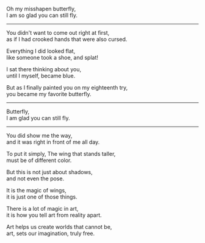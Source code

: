 Oh my misshapen butterfly,\
I am so glad you can still fly.

---

You didn't want to come out right at first,\
as if I had crooked hands that were also cursed.

Everything I did looked flat,\
like someone took a shoe, and splat!

I sat there thinking about you,\
until I myself, became blue.

But as I finally painted you on my eighteenth try,\
you became my favorite butterfly.

---

Butterfly,\
I am glad you can still fly.

---

You did show me the way,\
and it was right in front of me all day.

To put it simply, The wing that stands taller,\
must be of different color.

But this is not just about shadows,\
and not even the pose.

It is the magic of wings,\
it is just one of those things.

There is a lot of magic in art,\
it is how you tell art from reality apart.

Art helps us create worlds that cannot be,\
art, sets our imagination, truly free.
